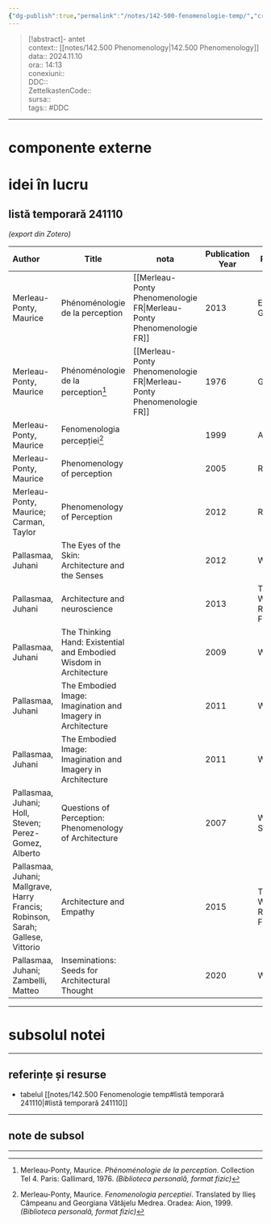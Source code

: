 ```yaml
---
{"dg-publish":true,"permalink":"/notes/142-500-fenomenologie-temp/","created":"2024-12-28T15:39:10.099+02:00","updated":"2024-12-29T17:07:02.630+02:00"}
---
```


> [!abstract]- antet  
> context:: [[notes/142.500 Phenomenology\|142.500 Phenomenology]]  
> data:: 2024.11.10  
> ora:: 14:13  
> conexiuni::  
> DDC::  
> ZettelkastenCode::  
> sursa::  
> tags:: #DDC    


---
# componente externe  

  
# idei în lucru  
## listă temporară 241110  
*(export din Zotero)*  
  
| Author                                                                          | Title                                                              | nota                                | Publication Year | Publisher                          |
| :------------------------------------------------------------------------------ | ------------------------------------------------------------------ | ----------------------------------- | ---------------- | ---------------------------------- |
| Merleau-Ponty, Maurice                                                          | Phénoménologie de la perception                                    | [[Merleau-Ponty Phenomenologie FR\|Merleau-Ponty Phenomenologie FR]] | 2013             | Editions Gallimard                 |
| Merleau-Ponty, Maurice                                                          | Phénoménologie de la perception[^1]                                | [[Merleau-Ponty Phenomenologie FR\|Merleau-Ponty Phenomenologie FR]] | 1976             | Gallimard                          |
| Merleau-Ponty, Maurice                                                          | Fenomenologia percepției[^2]                                       |                                     | 1999             | Aion                               |
| Merleau-Ponty, Maurice                                                          | Phenomenology of perception                                        |                                     | 2005             | Routledge                          |
| Merleau-Ponty, Maurice; Carman, Taylor                                          | Phenomenology of Perception                                        |                                     | 2012             | Routledge                          |
| Pallasmaa, Juhani                                                               | The Eyes of the Skin: Architecture and the Senses                  |                                     | 2012             | Wiley                              |
| Pallasmaa, Juhani                                                               | Architecture and neuroscience                                      |                                     | 2013             | Tapio Wirkkala-Rut Bryk Foundation |
| Pallasmaa, Juhani                                                               | The Thinking Hand: Existential and Embodied Wisdom in Architecture |                                     | 2009             | Wiley                              |
| Pallasmaa, Juhani                                                               | The Embodied Image: Imagination and Imagery in Architecture        |                                     | 2011             | Wiley                              |
| Pallasmaa, Juhani                                                               | The Embodied Image: Imagination and Imagery in Architecture        |                                     | 2011             | Wiley                              |
| Pallasmaa, Juhani; Holl, Steven; Perez-Gomez, Alberto                           | Questions of Perception: Phenomenology of Architecture             |                                     | 2007             | William K Stout Pub                |
| Pallasmaa, Juhani; Mallgrave, Harry Francis; Robinson, Sarah; Gallese, Vittorio | Architecture and Empathy                                           |                                     | 2015             | Tapio Wirkkala-Rut Bryk Foundation |
| Pallasmaa, Juhani; Zambelli, Matteo                                             | Inseminations: Seeds for Architectural Thought                     |                                     | 2020             | Wiley                              |

  


---
# subsolul notei  
---
## referințe și resurse  
- tabelul [[notes/142.500 Fenomenologie temp#listă temporară 241110\|#listă temporară 241110]]  

---
## note de subsol
---

[^1]: Merleau-Ponty, Maurice. _Phénoménologie de la perception_. Collection Tel 4. Paris: Gallimard, 1976. *(Biblioteca personală, format fizic)*  
[^2]: Merleau-Ponty, Maurice. _Fenomenologia perceptiei_. Translated by Ilieş Câmpeanu and Georgiana Vătăjelu Medrea. Oradea: Aion, 1999. *(Biblioteca personală, format fizic)*  